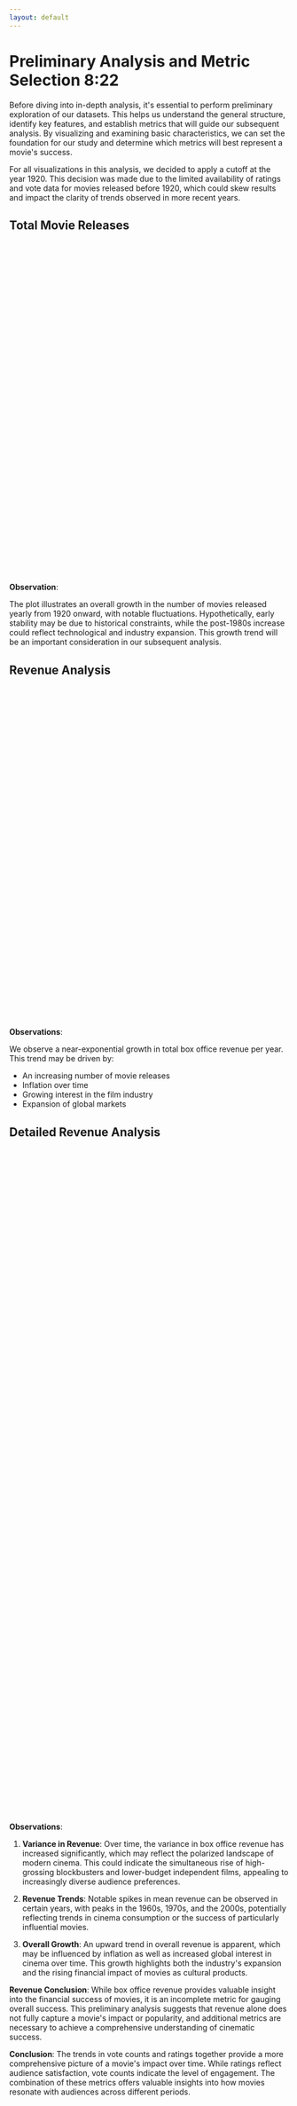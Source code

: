 ```yaml
---
layout: default
---
```


# Preliminary Analysis and Metric Selection 8:22

Before diving into in-depth analysis, it's essential to perform preliminary exploration of our datasets. This helps us understand the general structure, identify key features, and establish metrics that will guide our subsequent analysis. By visualizing and examining basic characteristics, we can set the foundation for our study and determine which metrics will best represent a movie's success.

For all visualizations in this analysis, we decided to apply a cutoff at the year 1920. This decision was made due to the limited availability of ratings and vote data for movies released before 1920, which could skew results and impact the clarity of trends observed in more recent years.

## Total Movie Releases

<div id="releases-plot" style="width: 100%; height: 600px;"></div>

**Observation**:

The plot illustrates an overall growth in the number of movies released yearly from 1920 onward, with notable fluctuations. Hypothetically, early stability may be due to historical constraints, while the post-1980s increase could reflect technological and industry expansion. This growth trend will be an important consideration in our subsequent analysis.

## Revenue Analysis

<div id="revenue-plot" style="width: 100%; height: 600px;"></div>

**Observations**:

We observe a near-exponential growth in total box office revenue per year. This trend may be driven by:
- An increasing number of movie releases
- Inflation over time
- Growing interest in the film industry
- Expansion of global markets

<script src="https://cdn.plot.ly/plotly-latest.min.js"></script>
<script src="https://cdnjs.cloudflare.com/ajax/libs/PapaParse/5.3.0/papaparse.min.js"></script>
<script>
document.addEventListener('DOMContentLoaded', function() {
    Papa.parse('{{ site.baseurl }}/data/movie_master_dataset.csv', {
        download: true,
        header: true,
        complete: function(results) {
            const data = results.data;
            console.log("Data loaded:", data.length, "rows"); // Debug log
            
            // Process data for releases plot
            const yearCounts = {};
            const yearRevenues = {};
            
            data.forEach(row => {
                if (row.release_date) {
                    const year = new Date(row.release_date).getFullYear();
                    if (year >= 1920 && !isNaN(year)) {
                        yearCounts[year] = (yearCounts[year] || 0) + 1;
                        if (row.revenue && !isNaN(row.revenue)) {
                            yearRevenues[year] = (yearRevenues[year] || 0) + parseFloat(row.revenue);
                        }
                    }
                }
            });

            console.log("Years processed:", Object.keys(yearCounts).length); // Debug log

            // Create releases plot
            const years = Object.keys(yearCounts).sort();
            const movieCounts = years.map(year => yearCounts[year]);

            const releasesTrace = {
                x: years,
                y: movieCounts,
                type: 'scatter',
                mode: 'lines',
                line: {
                    color: 'lightblue',
                    width: 2
                },
                name: 'Number of Movies'
            };

            const releasesLayout = {
                title: {
                    text: 'Total Number of Movies Released Yearly',
                    font: { size: 24, color: 'white' }
                },
                xaxis: {
                    title: 'Year',
                    gridcolor: 'gray',
                    color: 'white'
                },
                yaxis: {
                    title: 'Number of Movies',
                    gridcolor: 'gray',
                    color: 'white'
                },
                plot_bgcolor: '#1e1e1e',
                paper_bgcolor: '#1e1e1e',
                font: { color: 'white' },
                showlegend: true
            };

            Plotly.newPlot('releases-plot', [releasesTrace], releasesLayout);

            // Create revenue plot
            const revenueTrace = {
                x: years,
                y: years.map(year => yearRevenues[year]),
                type: 'scatter',
                mode: 'lines',
                line: {
                    color: 'lightgreen',
                    width: 2
                },
                name: 'Total Box Office Revenue'
            };

            const revenueLayout = {
                title: {
                    text: 'Total Yearly Box Office Revenue (1920+)',
                    font: { size: 24, color: 'white' }
                },
                xaxis: {
                    title: 'Year',
                    gridcolor: 'gray',
                    color: 'white'
                },
                yaxis: {
                    title: 'Total Box Office Revenue [$] (log)',
                    type: 'log',
                    gridcolor: 'gray',
                    color: 'white'
                },
                plot_bgcolor: '#1e1e1e',
                paper_bgcolor: '#1e1e1e',
                font: { color: 'white' },
                showlegend: true
            };

            Plotly.newPlot('revenue-plot', [revenueTrace], revenueLayout);
        },
        error: function(error) {
            console.error('Error loading data:', error); // Debug log
        }
    });
});
</script>

## Detailed Revenue Analysis

<div id="revenue-stats-plot" style="width: 100%; height: 600px;"></div>

<div id="revenue-scatter-plot" style="width: 100%; height: 600px;"></div>

**Observations**:

1. **Variance in Revenue**: Over time, the variance in box office revenue has increased significantly, which may reflect the polarized landscape of modern cinema. This could indicate the simultaneous rise of high-grossing blockbusters and lower-budget independent films, appealing to increasingly diverse audience preferences.

2. **Revenue Trends**: Notable spikes in mean revenue can be observed in certain years, with peaks in the 1960s, 1970s, and the 2000s, potentially reflecting trends in cinema consumption or the success of particularly influential movies.

3. **Overall Growth**: An upward trend in overall revenue is apparent, which may be influenced by inflation as well as increased global interest in cinema over time. This growth highlights both the industry's expansion and the rising financial impact of movies as cultural products.

**Revenue Conclusion**:
While box office revenue provides valuable insight into the financial success of movies, it is an incomplete metric for gauging overall success. This preliminary analysis suggests that revenue alone does not fully capture a movie's impact or popularity, and additional metrics are necessary to achieve a comprehensive understanding of cinematic success.

<script>
document.addEventListener('DOMContentLoaded', function() {
    Papa.parse('{{ site.baseurl }}/data/movie_master_dataset.csv', {
        download: true,
        header: true,
        complete: function(results) {
            const data = results.data;
            
            // Process data by year
            const yearStats = {};
            const individualMovies = [];
            
            data.forEach(row => {
                if (row.release_date && row.revenue) {
                    const year = new Date(row.release_date).getFullYear();
                    const revenue = parseFloat(row.revenue);
                    
                    if (year >= 1920 && !isNaN(year) && !isNaN(revenue) && revenue > 0) {
                        if (!yearStats[year]) {
                            yearStats[year] = {
                                revenues: [],
                                mean: 0,
                                median: 0,
                                std: 0
                            };
                        }
                        yearStats[year].revenues.push(revenue);
                        individualMovies.push({year: year, revenue: revenue});
                    }
                }
            });

            // Calculate statistics
            const years = Object.keys(yearStats).sort((a,b) => a-b);
            years.forEach(year => {
                const revenues = yearStats[year].revenues;
                yearStats[year].mean = revenues.reduce((a,b) => a+b, 0) / revenues.length;
                yearStats[year].median = revenues.sort((a,b) => a-b)[Math.floor(revenues.length/2)];
                yearStats[year].std = Math.sqrt(revenues.reduce((a,b) => a + Math.pow(b - yearStats[year].mean, 2), 0) / revenues.length);
            });

            // Create statistics plot
            const meanTrace = {
                x: years,
                y: years.map(year => yearStats[year].mean),
                type: 'scatter',
                mode: 'lines',
                name: 'Mean Revenue',
                line: {color: 'lightgreen', width: 3}
            };

            const medianTrace = {
                x: years,
                y: years.map(year => yearStats[year].median),
                type: 'scatter',
                mode: 'lines',
                name: 'Median Revenue',
                line: {color: 'white', width: 3, dash: 'dash'}
            };

            const stdUpperTrace = {
                x: years,
                y: years.map(year => yearStats[year].mean + yearStats[year].std),
                type: 'scatter',
                mode: 'lines',
                name: '1 Std Dev',
                line: {width: 0},
                showlegend: false
            };

            const stdLowerTrace = {
                x: years,
                y: years.map(year => yearStats[year].mean - yearStats[year].std),
                type: 'scatter',
                mode: 'lines',
                fill: 'tonexty',
                fillcolor: 'rgba(255,255,255,0.2)',
                line: {width: 0},
                name: '1 Std Dev'
            };

            const statsLayout = {
                title: {
                    text: 'Box Office Revenue Statistics',
                    font: { size: 24, color: 'white' }
                },
                xaxis: {
                    title: 'Year',
                    gridcolor: 'gray',
                    color: 'white'
                },
                yaxis: {
                    title: 'Revenue [$]',
                    gridcolor: 'gray',
                    color: 'white'
                },
                plot_bgcolor: '#1e1e1e',
                paper_bgcolor: '#1e1e1e',
                font: { color: 'white' },
                showlegend: true,
                legend: {
                    font: { color: 'white' }
                }
            };

            Plotly.newPlot('revenue-stats-plot', [stdUpperTrace, stdLowerTrace, meanTrace, medianTrace], statsLayout);

            // Create scatter plot
            const scatterTrace = {
                x: individualMovies.map(m => m.year),
                y: individualMovies.map(m => m.revenue),
                type: 'scatter',
                mode: 'markers',
                name: 'Individual Movies',
                marker: {
                    color: 'magenta',
                    size: 5,
                    opacity: 0.1
                }
            };

            const meanOverlayTrace = {
                x: years,
                y: years.map(year => yearStats[year].mean),
                type: 'scatter',
                mode: 'lines',
                name: 'Mean Revenue',
                line: {color: 'lightgreen', width: 4}
            };

            const scatterLayout = {
                title: {
                    text: 'Box Office Revenue per Movie (log)',
                    font: { size: 24, color: 'white' }
                },
                xaxis: {
                    title: 'Year',
                    gridcolor: 'gray',
                    color: 'white'
                },
                yaxis: {
                    title: 'Revenue [$] (log)',
                    type: 'log',
                    gridcolor: 'gray',
                    color: 'white'
                },
                plot_bgcolor: '#1e1e1e',
                paper_bgcolor: '#1e1e1e',
                font: { color: 'white' },
                showlegend: true,
                legend: {
                    font: { color: 'white' }
                }
            };

            Plotly.newPlot('revenue-scatter-plot', [scatterTrace, meanOverlayTrace], scatterLayout);
        }
    });
});



## Ratings and Vote Count Evaluation

### Ratings Analysis

In this section, we examine the evolution of movie ratings over time to identify any underlying trends and patterns. Ratings provide a measure of audience perception that is less influenced by external economic factors than revenue, offering a potentially more stable metric.


**Observations**:
The ratings trend shows significantly less fluctuation compared to the revenue analysis, suggesting that audience perception, as reflected in ratings, has remained relatively stable over time. However, at the beginning of the observed period, we see larger fluctuations in the mean ratings, which could be attributed to a smaller number of votes per movie. With fewer ratings, the averages are less consistent, leading to greater variability. This initial volatility gradually stabilizes, and overall, the average rating hovers within a consistent range, indicating a steady audience response to movies throughout the years.

### Vote Count Analysis

In this part, we examine the distribution and evolution of vote counts per movie over time. By analyzing vote counts, we can assess trends in audience engagement and a film's reach over time.





**Observations**:
1. **Early Years with Lower Vote Counts**: As hypothesized in the ratings analysis, we observe fewer votes per movie in the early years, leading to greater variability. This trend aligns with our previous observations, confirming that early movies have less audience engagement or records.
2. **Increasing Engagement Over Time**: Over the years, both mean and median vote counts have increased, reflecting the growth of movie audiences and the rise of global platforms that make films more accessible for voting and reviews.
3. **Fluctuations in Mean Vote Counts**: The variability in mean vote counts suggests shifts in audience attention, likely due to the release of particularly popular films in certain years.


document.addEventListener('DOMContentLoaded', function() {
    Papa.parse('{{ site.baseurl }}/data/movie_master_dataset.csv', {
        download: true,
        header: true,
        complete: function(results) {
            const data = results.data;
            
            // Process data by year for both ratings and votes
            const yearStats = {};
            const individualMovies = [];
            
            data.forEach(row => {
                if (row.release_date && row.rating && row.vote_count) {
                    const year = new Date(row.release_date).getFullYear();
                    const rating = parseFloat(row.rating);
                    const votes = parseFloat(row.vote_count);
                    
                    if (year >= 1920 && !isNaN(year) && !isNaN(rating) && !isNaN(votes)) {
                        if (!yearStats[year]) {
                            yearStats[year] = {
                                ratings: [],
                                votes: [],
                                ratingStats: { mean: 0, median: 0, std: 0 },
                                voteStats: { mean: 0, median: 0, std: 0 }
                            };
                        }
                        yearStats[year].ratings.push(rating);
                        yearStats[year].votes.push(votes);
                        individualMovies.push({
                            year: year,
                            rating: rating,
                            votes: votes
                        });
                    }
                }
            });

            // Calculate statistics
            const years = Object.keys(yearStats).sort((a,b) => a-b);
            years.forEach(year => {
                // Ratings statistics
                const ratings = yearStats[year].ratings;
                yearStats[year].ratingStats.mean = ratings.reduce((a,b) => a+b, 0) / ratings.length;
                yearStats[year].ratingStats.median = ratings.sort((a,b) => a-b)[Math.floor(ratings.length/2)];
                yearStats[year].ratingStats.std = Math.sqrt(ratings.reduce((a,b) => 
                    a + Math.pow(b - yearStats[year].ratingStats.mean, 2), 0) / ratings.length);

                // Votes statistics
                const votes = yearStats[year].votes;
                yearStats[year].voteStats.mean = votes.reduce((a,b) => a+b, 0) / votes.length;
                yearStats[year].voteStats.median = votes.sort((a,b) => a-b)[Math.floor(votes.length/2)];
                yearStats[year].voteStats.std = Math.sqrt(votes.reduce((a,b) => 
                    a + Math.pow(b - yearStats[year].voteStats.mean, 2), 0) / votes.length);
            });

            // Create ratings plots
            const createStatsPlot = (divId, data, title, ylabel, statsKey) => {
                const meanTrace = {
                    x: years,
                    y: years.map(year => yearStats[year][statsKey].mean),
                    type: 'scatter',
                    mode: 'lines',
                    name: 'Mean',
                    line: {color: 'orange', width: 3}
                };

                const medianTrace = {
                    x: years,
                    y: years.map(year => yearStats[year][statsKey].median),
                    type: 'scatter',
                    mode: 'lines',
                    name: 'Median',
                    line: {color: 'white', width: 3, dash: 'dash'}
                };

                const stdUpperTrace = {
                    x: years,
                    y: years.map(year => yearStats[year][statsKey].mean + yearStats[year][statsKey].std),
                    type: 'scatter',
                    mode: 'lines',
                    name: '1 Std Dev',
                    line: {width: 0},
                    showlegend: false
                };

                const stdLowerTrace = {
                    x: years,
                    y: years.map(year => yearStats[year][statsKey].mean - yearStats[year][statsKey].std),
                    type: 'scatter',
                    mode: 'lines',
                    fill: 'tonexty',
                    fillcolor: 'rgba(255,255,255,0.2)',
                    line: {width: 0},
                    name: '1 Std Dev'
                };

                const layout = {
                    title: {
                        text: title,
                        font: { size: 24, color: 'white' }
                    },
                    xaxis: {
                        title: 'Year',
                        gridcolor: 'gray',
                        color: 'white'
                    },
                    yaxis: {
                        title: ylabel,
                        gridcolor: 'gray',
                        color: 'white'
                    },
                    plot_bgcolor: '#1e1e1e',
                    paper_bgcolor: '#1e1e1e',
                    font: { color: 'white' },
                    showlegend: true,
                    legend: {
                        font: { color: 'white' }
                    }
                };

                Plotly.newPlot(divId, [stdUpperTrace, stdLowerTrace, meanTrace, medianTrace], layout);
            };

            const createScatterPlot = (divId, data, title, yfield, ylabel, useLog = false) => {
                const scatterTrace = {
                    x: individualMovies.map(m => m.year),
                    y: individualMovies.map(m => m[yfield]),
                    type: 'scatter',
                    mode: 'markers',
                    name: 'Individual Movies',
                    marker: {
                        color: 'magenta',
                        size: 5,
                        opacity: 0.1
                    }
                };

                const meanTrace = {
                    x: years,
                    y: years.map(year => yearStats[year][yfield === 'rating' ? 'ratingStats' : 'voteStats'].mean),
                    type: 'scatter',
                    mode: 'lines',
                    name: 'Mean',
                    line: {color: 'orange', width: 4}
                };

                const layout = {
                    title: {
                        text: title,
                        font: { size: 24, color: 'white' }
                    },
                    xaxis: {
                        title: 'Year',
                        gridcolor: 'gray',
                        color: 'white'
                    },
                    yaxis: {
                        title: ylabel,
                        type: useLog ? 'log' : 'linear',
                        gridcolor: 'gray',
                        color: 'white'
                    },
                    plot_bgcolor: '#1e1e1e',
                    paper_bgcolor: '#1e1e1e',
                    font: { color: 'white' },
                    showlegend: true,
                    legend: {
                        font: { color: 'white' }
                    }
                };

                Plotly.newPlot(divId, [scatterTrace, meanTrace], layout);
            };

            // Create all plots
            createStatsPlot('ratings-stats-plot', yearStats, 'Yearly Rating Statistics', 'Rating', 'ratingStats');
            createScatterPlot('ratings-scatter-plot', individualMovies, 'Ratings per Movie', 'rating', 'Rating');
            createStatsPlot('votes-stats-plot', yearStats, 'Yearly Vote Count Statistics', 'Vote Count', 'voteStats');
            createScatterPlot('votes-scatter-plot', individualMovies, 'Vote Counts per Movie (log)', 'votes', 'Vote Count (log)', true);
        }
    });
});
</script>

**Conclusion**:
The trends in vote counts and ratings together provide a more comprehensive picture of a movie's impact over time. While ratings reflect audience satisfaction, vote counts indicate the level of engagement. The combination of these metrics offers valuable insights into how movies resonate with audiences across different periods.
